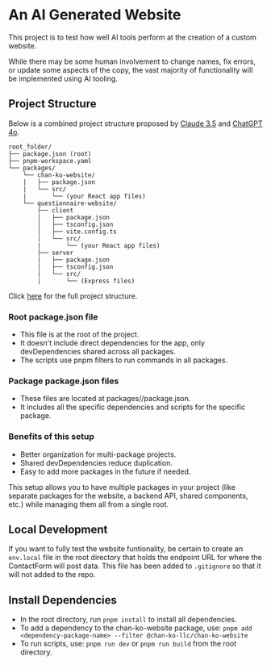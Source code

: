 # An AI Generated Website

This project is to test how well AI tools perform at the creation of a custom website.

While there may be some human involvement to change names, fix errors, or update some aspects of the copy,
the vast majority of functionality will be implemented using AI tooling.

## Project Structure

Below is a combined project structure proposed by [Claude 3.5](https://claude.ai/) and [ChatGPT 4o](https://chatgpt.com/).

```
root_folder/
├── package.json (root)
├── pnpm-workspace.yaml
└── packages/
    └── chan-ko-website/
    |   ├── package.json
    |   └── src/
    |       └── (your React app files)
    └── questionnaire-website/
        ├── client
        |   ├── package.json
        │   ├── tsconfig.json
        │   ├── vite.config.ts
        |   └── src/
        |       └── (your React app files)
        ├── server
        |   ├── package.json
        │   ├── tsconfig.json
        |   └── src/
        |       └── (Express files)
```

Click [here](ProjectStructure.md) for the full project structure.

### Root package.json file

- This file is at the root of the project.
- It doesn't include direct dependencies for the app, only devDependencies shared across all packages.
- The scripts use pnpm filters to run commands in all packages.

### Package package.json files

- These files are located at packages/<package-name>/package.json.
- It includes all the specific dependencies and scripts for the specific package.

### Benefits of this setup

- Better organization for multi-package projects.
- Shared devDependencies reduce duplication.
- Easy to add more packages in the future if needed.

This setup allows you to have multiple packages in your project (like separate packages for the website, a backend API, shared components, etc.) while managing them all from a single root.

## Local Development

If you want to fully test the website funtionality, be certain to create an `env.local` file in the
root directory that holds the endpoint URL for where the ContactForm will post data. This file has
been added to `.gitignore` so that it will not added to the repo.

## Install Dependencies

- In the root directory, run `pnpm install` to install all dependencies.
- To add a dependency to the chan-ko-website package, use:
  `pnpm add <dependency-package-name> --filter @chan-ko-llc/chan-ko-website`
- To run scripts, use: `pnpm run dev` or `pnpm run build` from the root directory.
